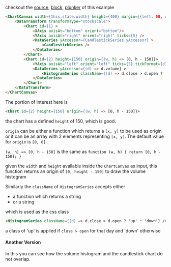 checkout the [source](https://gist.github.com/rrag/0a54ca33b05001f17f8f), [block](http://bl.ocks.org/rrag/0a54ca33b05001f17f8f), [plunker](http://plnkr.co/edit/gist:0a54ca33b05001f17f8f?p=preview) of this example

```html
<ChartCanvas width={this.state.width} height={400} margin={{left: 50, right: 50, top:10, bottom: 30}} data={data}>
	<DataTransform transformType="stockscale">
		<Chart id={1} >
			<XAxis axisAt="bottom" orient="bottom"/>
			<YAxis axisAt="right" orient="right" ticks={5} />
			<DataSeries yAccessor={CandlestickSeries.yAccessor} >
				<CandlestickSeries />
			</DataSeries>
		</Chart>
		<Chart id={2} height={150} origin={(w, h) => [0, h - 150]}>
			<YAxis axisAt="left" orient="left" ticks={5} tickFormat={d3.format("s")}/>
			<DataSeries yAccessor={(d) => d.volume} >
				<HistogramSeries className={(d) => d.close > d.open ? 'up' : 'down'} />
			</DataSeries>
		</Chart>
	</DataTransform>
</ChartCanvas>
```

The portion of interest here is

```html
<Chart id={2} height={150} origin={(w, h) => [0, h - 150]}>
```

the chart has a defined `height` of 150, which is good.

`origin` can be either a function which returns a `[x, y]` to be used as origin or it can be an array with 2 elements representing `[x, y]`. The default value for `origin` is `[0, 0]`

`(w, h) => [0, h - 150]` is the same as `function (w, h) { return [0, h - 150]; }`

given the `width` and `height` available inside the `ChartCanvas` as input, this function returns an origin of `[0, height - 150]` to draw the volume histogram

Similarly the `className` of `HistogramSeries` accepts either
- a function which returns a string 
- or a string

which is used as the css class

```html
<HistogramSeries className={(d) => d.close > d.open ? 'up' : 'down'} />
```

a class of 'up' is applied if `close > open` for that day and 'down' otherwise

#### Another Version
In this you can see how the volume histogram and the candlestick chart do not overlap.